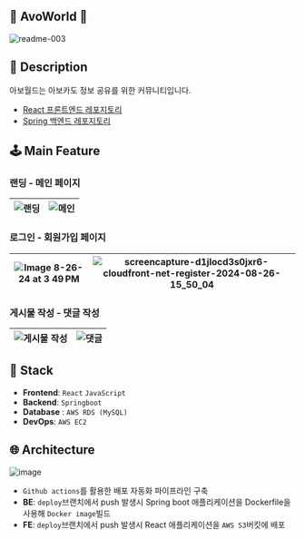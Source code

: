 ## 🥑 AvoWorld 🥑
![readme-003](https://github.com/user-attachments/assets/c2dcfe37-c622-41f0-894f-0714424829e7)

## 📖 Description
아보월드는 아보카도 정보 공유를 위한 커뮤니티입니다.<br />
* [React 프론트엔드 레포지토리](https://github.com/moolmin/avoworld-fe)
* [Spring 백엔드 레포지토리](https://github.com/moolmin/avoworld-be)

## 🕹️ Main Feature
### 랜딩 - 메인 페이지 
 ![랜딩](https://github.com/user-attachments/assets/48a52f16-8b2e-4567-ac14-617b6aede913) |![메인](https://github.com/user-attachments/assets/705ca46f-1abd-4c02-843b-8b9e0cc2bddc)
--- | --- | 


### 로그인 - 회원가입 페이지 
 ![Image 8-26-24 at 3 49 PM](https://github.com/user-attachments/assets/65466ee4-6ff4-4c60-8c85-71beb9df0f79) |![screencapture-d1jlocd3s0jxr6-cloudfront-net-register-2024-08-26-15_50_04](https://github.com/user-attachments/assets/7e349d7f-bad1-4cd7-8be6-deedb3f6f6d5)
--- | --- | 


### 게시물 작성 - 댓글 작성
 ![게시물 작성](https://github.com/user-attachments/assets/8df0b6b2-9c3c-4b74-bb43-dc65d6a9c5c3) |![댓글](https://github.com/user-attachments/assets/4446a3c5-88c8-4aba-9687-d1c94268d641)
--- | --- | 






## 🔧 Stack
* **Frontend**: `React` `JavaScript`
* **Backend**: `Springboot`
* **Database** : `AWS RDS (MySQL)`
* **DevOps**: `AWS EC2`

## 🌐 Architecture
![image](https://github.com/user-attachments/assets/f92563a5-a420-4bcc-93bb-488ca6985524)
* `Github actions`를 활용한 배포 자동화 파이프라인 구축
* **BE**: `deploy`브랜치에서 push 발생시 Spring boot 애플리케이션을 Dockerfile을 사용해 `Docker image`빌드
* **FE**: `deploy`브랜치에서 push 발생시 React 애플리케이션을 `AWS S3`버킷에 배포



